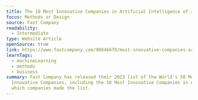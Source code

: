 ```yaml
---
title: The 10 Most Innovative Companies in Artificial Intelligence of 2023
focus: Methods or Design
source: Fast Company
readability:
  - Intermediate
type: Website Article
openSource: true
link: https://www.fastcompany.com/90846670/most-innovative-companies-artificial-intelligence-2023
learnTags:
  - machineLearning
  - methods
  - business
summary: Fast Company has released their 2023 list of the World's 50 Most
  Innovative Companies, including the 10 Most Innovative Companies in AI. See
  which companies made the list.
---
```

